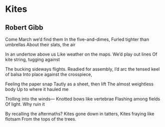 # Kites
## Robert Gibb
Come March we’d find them
In the five-and-dimes,
Furled tighter than umbrellas
About their slats, the air

In an undertow above us
Like weather on the maps.
We’d play out lines
Of kite string, tugging against

The bucking sideways flights.
Readied for assembly,
I’d arc the tensed keel of balsa
Into place against the crosspiece,

Feeling the paper snap
Tautly as a sheet, then lift
The almost weightless body
Up to where it hauled me

Trolling into the winds—
Knotted bows like vertebrae
Flashing among fields
Of light. Why ruin it

By recalling the aftermaths?
Kites gone down in tatters,
Kites fraying like flotsam
From the tops of the trees.